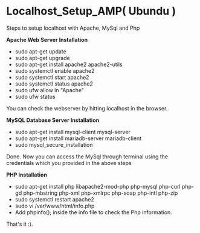 # Localhost_Setup_AMP( Ubundu )
Steps to setup localhost with Apache, MySql and Php


**Apache Web Server Installation**

- sudo apt-get update
- sudo apt-get upgrade
- sudo apt-get install apache2 apache2-utils
- sudo systemctl enable apache2
- sudo systemctl start apache2
- sudo systemctl status apache2
- sudo ufw allow in "Apache"
- sudo ufw status

You can check the webserver by hitting localhost in the browser.


**MySQL Database Server Installation**

- sudo apt-get install mysql-client mysql-server
- sudo apt-get install mariadb-server mariadb-client
- sudo mysql_secure_installation 

Done. Now you can access the MySql through terminal using the credentials which you provided in the above steps


**PHP Installation**

- sudo apt-get install php libapache2-mod-php php-mysql php-curl php-gd php-mbstring php-xml php-xmlrpc php-soap php-intl php-zip
- sudo systemctl restart apache2
- sudo vi /var/www/html/info.php
- Add phpinfo(); inside the info file to check the Php information.

That's it :).
